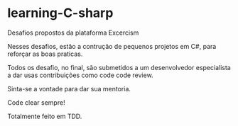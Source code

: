 # learning-C-sharp
Desafios propostos da plataforma Excercism

Nesses desafios, estão a contrução de pequenos projetos
em C#, para reforçar as boas praticas.

Todos os desafio, no final, são submetidos a um desenvolvedor
especialista a dar usas contribuições como code code review.

Sinta-se a vontade para dar sua mentoria.

Code clear sempre!


Totalmente feito em TDD.

